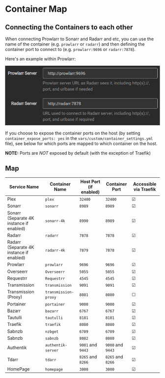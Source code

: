 # Container Map

## Connecting the Containers to each other

When connecting Prowlarr to Sonarr and Radarr and etc, you can use the name of the container (e.g. `prowlarr` or `radarr`) and then defining the container port to connect to (e.g. `prowlarr:9696` or `radarr:7878`).

Here's an example within Prowlarr:

![Prowlarr example](./_img/container_connect_example.png)

If you choose to expose the container ports on the host (by setting `container_expose_ports: yes` in the `vars/custom/container_settings.yml` file), see below for which ports are mapped to which container on the host.

**NOTE:** Ports are _NOT_ exposed by default (with the exception of Traefik)

## Map

| Service Name                             | Container Name       | Host Port (if enabled) | Container Port    | Accessible via Traefik |
| ---------------------------------------- | -------------------- | ---------------------- | ----------------- | ---------------------- |
| Plex                                     | `plex`               | `32400`                | `32400`           | &#9745;                |
| Sonarr                                   | `sonarr`             | `8989`                 | `8989`            | &#9745;                |
| Sonarr (Separate 4K instance if enabled) | `sonarr-4k`          | `8990`                 | `8989`            | &#9745;                |
| Radarr                                   | `radarr`             | `7878`                 | `7878`            | &#9745;                |
| Radarr (Separate 4K instance if enabled) | `radarr-4k`          | `7879`                 | `7878`            | &#9745;                |
| Prowlarr                                 | `prowlarr`           | `9696`                 | `9696`            | &#9745;                |
| Overseerr                                | `Overseerr`          | `5055`                 | `5055`            | &#9745;                |
| Requestrr                                | `Requestrr`          | `4545`                 | `4545`            | &#9745;                |
| Transmission                             | `transmission`       | `9091`                 | `9091`            | &#9745;                |
| Transmission (Proxy)                     | `transmission-proxy` | `8081`                 | `8080`            | &#9744;                |
| Portainer                                | `portainer`          | `9000`                 | `9000`            | &#9745;                |
| Bazarr                                   | `bazarr`             | `6767`                 | `6767`            | &#9745;                |
| Tautulli                                 | `tautulli`           | `8181`                 | `8181`            | &#9745;                |
| Traefik                                  | `traefik`            | `8080`                 | `8080`            | &#9745;                |
| Sabnzb                                   | `nzbget`             | `6789`                 | `6789`            | &#9745;                |
| Sabnzb                                   | `sabnzb`             | `8082`                 | `8080`            | &#9745;                |
| Authentik                                | `authentik-server`   | `9001` and `9443`      | `9000` and `9443` | &#9745;                |
| Tdarr                                    | `tdarr`              | `8265` and `8266`      | `8265` and `8266` | &#9745;                |
| HomePage                                 | `homepage`           | `3000`                 | `3000`            | &#9745;                |
